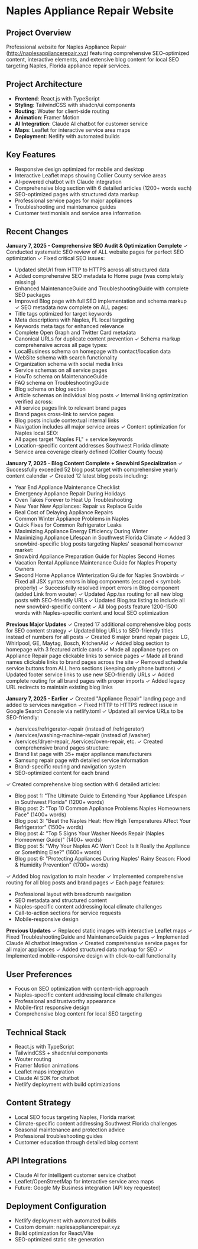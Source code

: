 # Naples Appliance Repair Website

## Project Overview
Professional website for Naples Appliance Repair (http://naplesappliancerepair.xyz) featuring comprehensive SEO-optimized content, interactive elements, and extensive blog content for local SEO targeting Naples, Florida appliance repair services.

## Project Architecture
- **Frontend**: React.js with TypeScript
- **Styling**: TailwindCSS with shadcn/ui components
- **Routing**: Wouter for client-side routing
- **Animation**: Framer Motion
- **AI Integration**: Claude AI chatbot for customer service
- **Maps**: Leaflet for interactive service area maps
- **Deployment**: Netlify with automated builds

## Key Features
- Responsive design optimized for mobile and desktop
- Interactive Leaflet maps showing Collier County service areas
- AI-powered chatbot with Claude integration
- Comprehensive blog section with 6 detailed articles (1200+ words each)
- SEO-optimized pages with structured data markup
- Professional service pages for major appliances
- Troubleshooting and maintenance guides
- Customer testimonials and service area information

## Recent Changes
**January 7, 2025 - Comprehensive SEO Audit & Optimization Complete**
✓ Conducted systematic SEO review of ALL website pages for perfect SEO optimization
✓ Fixed critical SEO issues:
  - Updated siteUrl from HTTP to HTTPS across all structured data
  - Added comprehensive SEO metadata to Home page (was completely missing)
  - Enhanced MaintenanceGuide and TroubleshootingGuide with complete SEO packages
  - Improved Blog page with full SEO implementation and schema markup
✓ SEO metadata now complete on ALL pages:
  - Title tags optimized for target keywords
  - Meta descriptions with Naples, FL local targeting
  - Keywords meta tags for enhanced relevance
  - Complete Open Graph and Twitter Card metadata
  - Canonical URLs for duplicate content prevention
✓ Schema markup comprehensive across all page types:
  - LocalBusiness schema on homepage with contact/location data
  - WebSite schema with search functionality
  - Organization schema with social media links
  - Service schemas on all service pages
  - HowTo schema on MaintenanceGuide
  - FAQ schema on TroubleshootingGuide
  - Blog schema on blog section
  - Article schemas on individual blog posts
✓ Internal linking optimization verified across:
  - All service pages link to relevant brand pages
  - Brand pages cross-link to service pages
  - Blog posts include contextual internal links
  - Navigation includes all major service areas
✓ Content optimization for Naples local SEO:
  - All pages target "Naples FL" + service keywords
  - Location-specific content addresses Southwest Florida climate
  - Service area coverage clearly defined (Collier County focus)

**January 7, 2025 - Blog Content Complete + Snowbird Specialization**
✓ Successfully exceeded 52 blog post target with comprehensive yearly content calendar
✓ Created 12 latest blog posts including:
  - Year End Appliance Maintenance Checklist
  - Emergency Appliance Repair During Holidays
  - Oven Takes Forever to Heat Up Troubleshooting
  - New Year New Appliances: Repair vs Replace Guide
  - Real Cost of Delaying Appliance Repairs
  - Common Winter Appliance Problems in Naples
  - Quick Fixes for Common Refrigerator Leaks
  - Maximizing Appliance Energy Efficiency During Winter
  - Maximizing Appliance Lifespan in Southwest Florida Climate
✓ Added 3 snowbird-specific blog posts targeting Naples' seasonal homeowner market:
  - Snowbird Appliance Preparation Guide for Naples Second Homes
  - Vacation Rental Appliance Maintenance Guide for Naples Property Owners
  - Second Home Appliance Winterization Guide for Naples Snowbirds
✓ Fixed all JSX syntax errors in blog components (escaped < symbols properly)
✓ Successfully resolved import errors in Blog component (added Link from wouter)
✓ Updated App.tsx routing for all new blog posts with SEO-friendly URLs
✓ Updated Blog.tsx listing to include all new snowbird-specific content
✓ All blog posts feature 1200-1500 words with Naples-specific content and local SEO optimization

**Previous Major Updates**
✓ Created 17 additional comprehensive blog posts for SEO content strategy
✓ Updated blog URLs to SEO-friendly titles instead of numbers for all posts
✓ Created 6 major brand repair pages: LG, Whirlpool, GE, Maytag, Bosch, KitchenAid
✓ Added blog section to homepage with 3 featured article cards
✓ Made all appliance types on Appliance Repair page clickable links to service pages
✓ Made all brand names clickable links to brand pages across the site
✓ Removed schedule service buttons from ALL hero sections (keeping only phone buttons)
✓ Updated footer service links to use new SEO-friendly URLs
✓ Added complete routing for all brand pages with proper imports
✓ Added legacy URL redirects to maintain existing blog links

**January 7, 2025 - Earlier**
✓ Created "Appliance Repair" landing page and added to services navigation
✓ Fixed HTTP to HTTPS redirect issue in Google Search Console via netlify.toml
✓ Updated all service URLs to be SEO-friendly:
  - /services/refrigerator-repair (instead of /refrigerator)
  - /services/washing-machine-repair (instead of /washer)
  - /services/dryer-repair, /services/oven-repair, etc.
✓ Created comprehensive brand pages structure:
  - Brand list page with 35+ major appliance manufacturers
  - Samsung repair page with detailed service information
  - Brand-specific routing and navigation system
  - SEO-optimized content for each brand

✓ Created comprehensive blog section with 6 detailed articles:
  - Blog post 1: "The Ultimate Guide to Extending Your Appliance Lifespan in Southwest Florida" (1200+ words)
  - Blog post 2: "Top 10 Common Appliance Problems Naples Homeowners Face" (1400+ words)
  - Blog post 3: "Beat the Naples Heat: How High Temperatures Affect Your Refrigerator" (1500+ words)
  - Blog post 4: "Top 5 Signs Your Washer Needs Repair (Naples Homeowner Guide)" (1400+ words)
  - Blog post 5: "Why Your Naples AC Won't Cool: Is It Really the Appliance or Something Else?" (1600+ words)
  - Blog post 6: "Protecting Appliances During Naples' Rainy Season: Flood & Humidity Prevention" (1700+ words)

✓ Added blog navigation to main header
✓ Implemented comprehensive routing for all blog posts and brand pages
✓ Each page features:
  - Professional layout with breadcrumb navigation
  - SEO metadata and structured content
  - Naples-specific content addressing local climate challenges
  - Call-to-action sections for service requests
  - Mobile-responsive design

**Previous Updates**
✓ Replaced static images with interactive Leaflet maps
✓ Fixed TroubleshootingGuide and MaintenanceGuide pages
✓ Implemented Claude AI chatbot integration
✓ Created comprehensive service pages for all major appliances
✓ Added structured data markup for SEO
✓ Implemented mobile-responsive design with click-to-call functionality

## User Preferences
- Focus on SEO optimization with content-rich approach
- Naples-specific content addressing local climate challenges
- Professional and trustworthy appearance
- Mobile-first responsive design
- Comprehensive blog content for local SEO targeting

## Technical Stack
- React.js with TypeScript
- TailwindCSS + shadcn/ui components
- Wouter routing
- Framer Motion animations
- Leaflet maps integration
- Claude AI SDK for chatbot
- Netlify deployment with build optimizations

## Content Strategy
- Local SEO focus targeting Naples, Florida market
- Climate-specific content addressing Southwest Florida challenges
- Seasonal maintenance and protection advice
- Professional troubleshooting guides
- Customer education through detailed blog content

## API Integrations
- Claude AI for intelligent customer service chatbot
- Leaflet/OpenStreetMap for interactive service area maps
- Future: Google My Business integration (API key requested)

## Deployment Configuration
- Netlify deployment with automated builds
- Custom domain: naplesappliancerepair.xyz
- Build optimization for React/Vite
- SEO-optimized static site generation